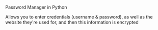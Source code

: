 Password Manager in Python

Allows you to enter credentials (username & password), as well as the website they're used for, and then this information is encrypted
